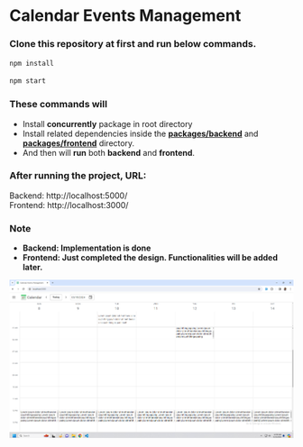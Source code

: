 
# Calendar Events Management 

### Clone this repository at first and run below commands.
```sh
npm install
```

```sh
npm start
```

### These commands will 
- Install **concurrently** package in root directory
- Install related dependencies inside the [**packages/backend**](/packages/backend/) and [**packages/frontend**](/packages/frontend/) directory. 
- And then will **run** both **backend** and **frontend**. 

### After running the project, URL:
Backend: http://localhost:5000/
<br />
Frontend: http://localhost:3000/

### Note
- **Backend: Implementation is done**
- **Frontend: Just completed the design. Functionalities will be added later.** 

![alt text](image.png)
